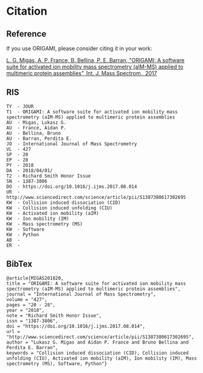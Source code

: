 # Citation

## Reference

If you use ORIGAMI, please consider citing it in your work:

[L. G. Migas, A. P. France, B. Bellina, P. E. Barran, "ORIGAMI: A software suite for activated ion mobility mass spectrometry (aIM-MS) applied to multimeric protein assemblies”, Int. J. Mass Spectrom., 2017](https://doi.org/10.1016/j.ijms.2017.08.014)

## RIS

```
TY  - JOUR
T1  - ORIGAMI: A software suite for activated ion mobility mass spectrometry (aIM-MS) applied to multimeric protein assemblies
AU  - Migas, Lukasz G.
AU  - France, Aidan P.
AU  - Bellina, Bruno
AU  - Barran, Perdita E.
JO  - International Journal of Mass Spectrometry
VL  - 427
SP  - 20
EP  - 28
PY  - 2018
DA  - 2018/04/01/
T2  - Richard Smith Honor Issue
SN  - 1387-3806
DO  - https://doi.org/10.1016/j.ijms.2017.08.014
UR  - http://www.sciencedirect.com/science/article/pii/S1387380617302695
KW  - Collision induced dissociation (CID)
KW  - Collision induced unfolding (CIU)
KW  - Activated ion mobility (aIM)
KW  - Ion mobility (IM)
KW  - Mass spectrometry (MS)
KW  - Software
KW  - Python
AB  -
ER  -
```

## BibTex

```
@article{MIGAS201820,
title = "ORIGAMI: A software suite for activated ion mobility mass spectrometry (aIM-MS) applied to multimeric protein assemblies",
journal = "International Journal of Mass Spectrometry",
volume = "427",
pages = "20 - 28",
year = "2018",
note = "Richard Smith Honor Issue",
issn = "1387-3806",
doi = "https://doi.org/10.1016/j.ijms.2017.08.014",
url = "http://www.sciencedirect.com/science/article/pii/S1387380617302695",
author = "Lukasz G. Migas and Aidan P. France and Bruno Bellina and Perdita E. Barran",
keywords = "Collision induced dissociation (CID), Collision induced unfolding (CIU), Activated ion mobility (aIM), Ion mobility (IM), Mass spectrometry (MS), Software, Python"}
```
